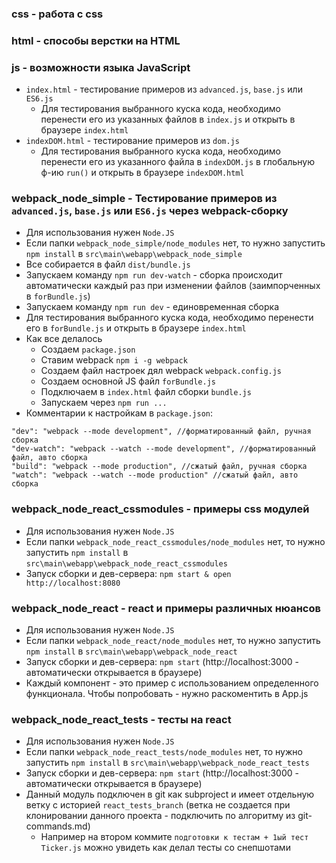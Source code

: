 ### css - работа с css

### html - способы верстки на HTML
    
### js - возможности языка JavaScript
+ ```index.html``` - тестирование примеров из ```advanced.js```, ```base.js``` или ```ES6.js```
    + Для тестирования выбранного куска кода,
    необходимо перенести его из указанных файлов
    в ```index.js```
    и открыть в браузере ```index.html```
+ ```indexDOM.html``` - тестирование примеров из ```dom.js```
    + Для тестирования выбранного куска кода, 
    необходимо перенести его из указанного файла
    в ```indexDOM.js``` в глобальную ф-ию ```run()```
    и открыть в браузере ```indexDOM.html```

### webpack_node_simple - Тестирование примеров из ```advanced.js```, ```base.js``` или ```ES6.js``` через webpack-сборку
+ Для использования нужен ```Node.JS```
+ Если папки ```webpack_node_simple/node_modules``` нет, то нужно запустить ```npm install``` в ```src\main\webapp\webpack_node_simple```
+ Все собирается в файл ```dist/bundle.js```
+ Запускаем команду ```npm run dev-watch``` - сборка происходит автоматически каждый раз при изменении файлов (заимпорченных в ```forBundle.js```)
+ Запускаем команду ```npm run dev``` - единовременная сборка
+ Для тестирования выбранного куска кода, необходимо перенести его  в ```forBundle.js``` и открыть в браузере ```index.html```
+ Как все делалось 
    + Создаем ```package.json```
    + Ставим webpack ```npm i -g webpack```
    + Создаем файл настроек дял webpack ```webpack.config.js```
    + Создаем основной JS файл ```forBundle.js```
    + Подключаем в ```index.html``` файл сборки ```bundle.js```
    + Запускаем через ```npm run ...```
+ Комментарии к настройкам в ```package.json```:
```    
"dev": "webpack --mode development", //форматированный файл, ручная сборка
"dev-watch": "webpack --watch --mode development", //форматированный файл, авто сборка
"build": "webpack --mode production", //сжатый файл, ручная сборка
"watch": "webpack --watch --mode production" //сжатый файл, авто сборка
```

### webpack_node_react_cssmodules - примеры css модулей
+ Для использования нужен ```Node.JS```
+ Если папки ```webpack_node_react_cssmodules/node_modules``` нет, то нужно запустить ```npm install``` в ```src\main\webapp\webpack_node_react_cssmodules```
+ Запуск сборки и дев-сервера: ```npm start & open http://localhost:8080```


### webpack_node_react - react и примеры различных нюансов
+ Для использования нужен ```Node.JS```
+ Если папки ```webpack_node_react/node_modules``` нет, то нужно запустить ```npm install``` в ```src\main\webapp\webpack_node_react```
+ Запуск сборки и дев-сервера: ```npm start``` (http://localhost:3000 - автоматически открывается в браузере)
+ Каждый компонент - это пример с использованием определенного функционала. Чтобы попробовать - нужно раскоментить в App.js


### webpack_node_react_tests - тесты на react
+ Для использования нужен ```Node.JS```
+ Если папки ```webpack_node_react_tests/node_modules``` нет, то нужно запустить ```npm install``` в ```src\main\webapp\webpack_node_react_tests```
+ Запуск сборки и дев-сервера: ```npm start``` (http://localhost:3000 - автоматически открывается в браузере)
+ Данный модуль подключен в git как subproject и имеет отдельную ветку с историей ```react_tests_branch``` (ветка не создается при клонировании данного проекта - подключить по алгоритму из git-commands.md)
    + Например на втором коммите ```подготовки к тестам + 1ый тест Ticker.js``` можно увидеть как делал тесты со снепшотами